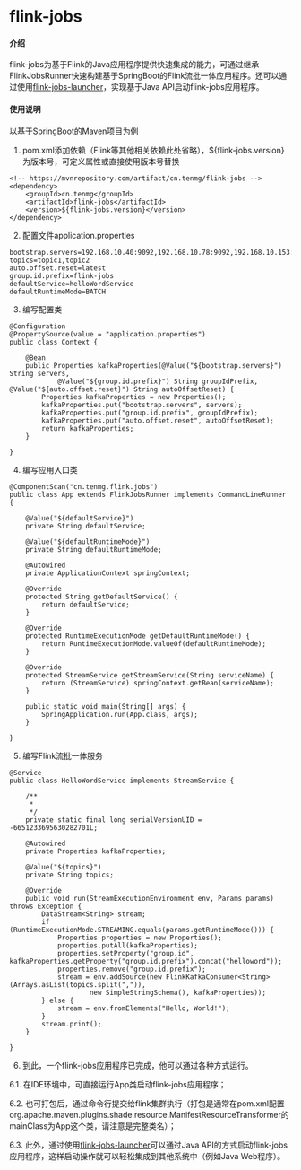 # flink-jobs

#### 介绍
flink-jobs为基于Flink的Java应用程序提供快速集成的能力，可通过继承FlinkJobsRunner快速构建基于SpringBoot的Flink流批一体应用程序。还可以通过使用[flink-jobs-launcher](https://gitee.com/tenmg/flink-jobs-launcher)，实现基于Java API启动flink-jobs应用程序。

#### 使用说明

以基于SpringBoot的Maven项目为例

1.  pom.xml添加依赖（Flink等其他相关依赖此处省略），${flink-jobs.version}为版本号，可定义属性或直接使用版本号替换

```
<!-- https://mvnrepository.com/artifact/cn.tenmg/flink-jobs -->
<dependency>
    <groupId>cn.tenmg</groupId>
    <artifactId>flink-jobs</artifactId>
    <version>${flink-jobs.version}</version>
</dependency>
```

2.  配置文件application.properties

```
bootstrap.servers=192.168.10.40:9092,192.168.10.78:9092,192.168.10.153:9092
topics=topic1,topic2
auto.offset.reset=latest
group.id.prefix=flink-jobs
defaultService=helloWordService
defaultRuntimeMode=BATCH
```

3.  编写配置类
```
@Configuration
@PropertySource(value = "application.properties")
public class Context {

	@Bean
	public Properties kafkaProperties(@Value("${bootstrap.servers}") String servers,
			@Value("${group.id.prefix}") String groupIdPrefix, @Value("${auto.offset.reset}") String autoOffsetReset) {
		Properties kafkaProperties = new Properties();
		kafkaProperties.put("bootstrap.servers", servers);
		kafkaProperties.put("group.id.prefix", groupIdPrefix);
		kafkaProperties.put("auto.offset.reset", autoOffsetReset);
		return kafkaProperties;
	}

}
```

4.  编写应用入口类

```
@ComponentScan("cn.tenmg.flink.jobs")
public class App extends FlinkJobsRunner implements CommandLineRunner {

	@Value("${defaultService}")
	private String defaultService;

	@Value("${defaultRuntimeMode}")
	private String defaultRuntimeMode;

	@Autowired
	private ApplicationContext springContext;

	@Override
	protected String getDefaultService() {
		return defaultService;
	}

	@Override
	protected RuntimeExecutionMode getDefaultRuntimeMode() {
		return RuntimeExecutionMode.valueOf(defaultRuntimeMode);
	}

	@Override
	protected StreamService getStreamService(String serviceName) {
		return (StreamService) springContext.getBean(serviceName);
	}

	public static void main(String[] args) {
		SpringApplication.run(App.class, args);
	}

}
```

5.  编写Flink流批一体服务

```
@Service
public class HelloWordService implements StreamService {

	/**
	 * 
	 */
	private static final long serialVersionUID = -6651233695630282701L;

	@Autowired
	private Properties kafkaProperties;

	@Value("${topics}")
	private String topics;

	@Override
	public void run(StreamExecutionEnvironment env, Params params) throws Exception {
		DataStream<String> stream;
		if (RuntimeExecutionMode.STREAMING.equals(params.getRuntimeMode())) {
			Properties properties = new Properties();
			properties.putAll(kafkaProperties);
			properties.setProperty("group.id", kafkaProperties.getProperty("group.id.prefix").concat("helloword"));
			properties.remove("group.id.prefix");
			stream = env.addSource(new FlinkKafkaConsumer<String>(Arrays.asList(topics.split(",")),
					new SimpleStringSchema(), kafkaProperties));
		} else {
			stream = env.fromElements("Hello, World!");
		}
		stream.print();
	}

}
```

6.  到此，一个flink-jobs应用程序已完成，他可以通过各种方式运行。

6.1.  在IDE环境中，可直接运行App类启动flink-jobs应用程序；

6.2.  也可打包后，通过命令行提交给flink集群执行（打包是通常在pom.xml配置org.apache.maven.plugins.shade.resource.ManifestResourceTransformer的mainClass为App这个类，请注意是完整类名）；

6.3.  此外，通过使用[flink-jobs-launcher](https://gitee.com/tenmg/flink-jobs-launcher)可以通过Java API的方式启动flink-jobs应用程序，这样启动操作就可以轻松集成到其他系统中（例如Java Web程序）。
